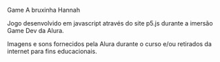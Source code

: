 Game A bruxinha Hannah

Jogo desenvolvido em javascript através do site p5.js durante a imersão Game Dev da Alura.

Imagens e sons fornecidos pela Alura durante o curso e/ou retirados da internet para fins educacionais.


